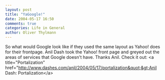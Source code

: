 ```yaml
---
layout: post
title: "YaGoogle!"
date: 2004-05-17 16:50
comments: true
categories: Life in General
author: Oliver Thylmann
---
```



So what would Google look like if they used the same layout as Yahoo! does for their frontpage. Anil Dash took the Yahoo! front page and greyed out the areas of services that Google doesn't have. Thanks Anil. Check it out: &lt;a title=&quot;Portalization&quot; href=&quot;http://www.dashes.com/anil/2004/05/17/portalization&quot;&gt;Anil Dash: Portalization&lt;/a&gt;


